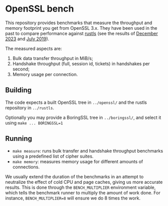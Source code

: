 # OpenSSL bench

This repository provides benchmarks that measure the throughput and memory footprint you get from
OpenSSL 3.x. They have been used in the past to compare performance against
[rustls](https://github.com/rustls/rustls) (see the results of [December
2023](https://github.com/aochagavia/rustls-bench-results) and [July
2019](https://jbp.io/2019/07/01/rustls-vs-openssl-performance.html)).

The measured aspects are:

1. Bulk data transfer throughput in MiB/s;
2. Handshake throughput (full, session id, tickets) in handshakes per second;
3. Memory usage per connection.

## Building

The code expects a built OpenSSL tree in `../openssl/` and the rustls repository in `../rustls`.

Optionally you may provide a BoringSSL tree in `../boringssl/`, and select it using `make ... BORINGSSL=1`

## Running

- `make measure`: runs bulk transfer and handshake throughput benchmarks using a predefined list of
  cipher suites.
- `make memory`: measures memory usage for different amounts of connections.

We usually extend the duration of the benchmarks in an attempt to neutralize the effect of cold CPU
and page caches, giving us more accurate results. This is done through the `BENCH_MULTIPLIER`
environment variable, which tells the benchmark runner to multiply the amount of work done. For
instance, `BENCH_MULTIPLIER=8` will ensure we do 8 times the work.

